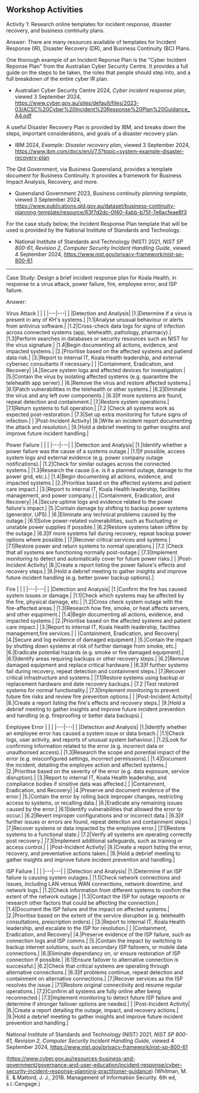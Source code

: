 Workshop Activities
---
Activity 1: Research online templates for incident response, disaster recovery, and business continuity plans. 

Answer:
There are many resources available of templates for Incident Response (IR), Disaster Recovery (DR), and Business Continuity (BC) Plans. 

One thorough example of an Incident Reponse Plan is the "Cyber Incident Reponse Plan" from the Australian Cyber Security Centre. It provides a full guide on the steps to be taken, the roles that people should step into, and a full breakdown of the entire cyber IR plan. 
- Australian Cyber Security Centre 2024, _Cyber incident response plan_, viewed 3 September 2024, https://www.cyber.gov.au/sites/default/files/2023-03/ACSC%20Cyber%20Incident%20Response%20Plan%20Guidance_A4.pdf

A useful Disaster Recovery Plan is provided by IBM, and breaks down the steps, important considerations, and goals of a disaster recovery plan.
- IBM 2024, _Example: Disaster recovery plan_, viewed 3 September 2024, https://www.ibm.com/docs/en/i/7.5?topic=system-example-disaster-recovery-plan

The Qld Government, via Business Queensland, provides a template document for Business Continuity. It provides a framework for Business Impact Analysis, Recovery, and more. 
- Queensland Government 2023, _Business continuity planning template_, viewed 3 September 2024, https://www.publications.qld.gov.au/dataset/business-continuity-planning-template/resource/63f7d2dc-0f40-4abb-b75f-7e6acfeae8f3

For the case study below, the Incident Response Plan template that will be used is provided by the National Institute of Standards and Technology.
- National Institute of Standards and Technology (NIST) 2021, _NIST SP 800-61, Revision 2, Computer Security Incident Handling Guide_, viewed 4 September 2024, https://www.nist.gov/privacy-framework/nist-sp-800-61

---
Case Study:
Design a brief incident response plan for Koala Health, in response to a virus attack, power failure, fire, employee error, and ISP failure.

Answer:

Virus Attack
| | |
|---|---|
| |Detection and Analysis|
|1.|Determine if a virus is present in any of KH's systems.|
|1.1|Analyse unusual behaviour or alerts from antivirus software.|
|1.2|Cross-check data logs for signs of infection across connected systems (app, telehealth, pathology, pharmacy).|
|1.3|Perform searches in databases or security resources such as NIST for the virus signature.|
|1.4|Begin documenting all actions, evidence, and impacted systems.|
|2.|Prioritise based on the affected systems and patiend data risk.|
|3.|Report to internal IT, Koala Health leadership, and external cybersec consultants if necessary.|
| |Containment, Eradication, and Recovery|
|4.|Secure system logs and affected devices for investigation.|
|5.|Contain the virus by isolating affected systems (e.g. quarantine the telehealth app server).|
|6.|Remove the virus and restore affected systems.|
|6.1|Patch vulnerabilities in the telehealth or other systems.|
|6.2|Eliminate the virus and any left over components.|
|6.3|If more systems are found, repeat detection and containment.|
|7.|Restore system operations.|
|7.1|Return systems to full operation.|
|7.2 |Check all systems work as expected post-restoration.|
|7.3|Set up extra monitoring for future signs of infection.|
| |Post-Incident Activity|
|8.|Write an incident report documenting the attack and resolution.|
|9.|Hold a debrief meeting to gather insights and improve future incident handling.|

Power Failure
| | |
|---|---|
| |Detection and Analysis|
|1.|Identify whether a power failure was the cause of a systems outage.|
|1.1|If possible, access system logs and external evidence (e.g. power company outage notifications).|
|1.2|Check for similar outages across the connected systems.|
|1.3|Research the cause (i.e. is it a planned outage, damage to the power grid, etc.).|
|1.4|Begin documenting all actions, evidence, and impacted systems.|
|2.|Prioritise based on the affected systems and patient care impact.|
|3.|Report to internal IT, Koala Health leadership, facilities management, and power company.|
| |Containment, Eradication, and Recovery|
|4.|Secure uptime logs and evidence related to the power failure's impact.|
|5.|Contain damage by shifting to backup power systems (generator, UPS).|
|6.|Eliminate any technical problems caused by the outage.|
|6.1|Solve power-related vulnerabilities, such as fluctuating or unstable power supplies if possible.|
|6.2|Restore systems taken offline by the outage.|
|6.3|If more systems fail during recovery, repeat backup power options where possible.|
|7.|Recover critical services and systems.|
|7.1|Restore power and return systems to normal operations.|
|7.2 |Check that all systems are functioning normally post-outage.|
|7.3|Implement monitoring to detect and automatically cover for future power risks.|
| |Post-Incident Activity|
|8.|Create a report listing the power failure's effects and recovery steps.|
|9.|Hold a debrief meeting to gather insights and improve future incident handling (e.g. better power backup options).|

Fire
| | |
|---|---|
| |Detection and Analysis|
|1.|Confirm the fire has caused system issues or damage.|
|1.1|Check which systems may be affected by the fire, physical damage, etc.|
|1.2|Cross check system outage with the fire-affected areas.|
|1.3|Research how fire, smoke, or heat affects servers, and other equpiment.|
|1.4|Begin documenting all actions, evidence, and impacted systems.|
|2.|Prioritise based on the affected systems and patient care impact.|
|3.|Report to internal IT, Koala Health leadership, facilities management,fire services.|
| |Containment, Eradication, and Recovery|
|4.|Secure and log evidence of damaged equipment.|
|5.|Contain the impact by shutting down systems at risk of further damage from smoke, etc.|
|6.|Eradicate potential hazards (e.g. smoke or fire damaged equipment).|
|6.1|Identify areas requiring backups or other recovery steps.|
|6.2|Remove damaged equipment and replace critical hardware.|
|6.3|If further systems fail during recovery, repeat detection and containment steps.|
|7.|Recover critical infrastructure and systems.|
|7.1|Restore systems using backup or replacement hardware and date recovery backups.|
|7.2 |Test restored systems for normal functionality.|
|7.3|Implement monitoring to prevent future fire risks and review fire prevention options.|
| |Post-Incident Activity|
|8.|Create a report listing the fire's effects and recovery steps.|
|9.|Hold a debrief meeting to gather insights and improve future incident prevention and handling (e.g. fireproofing or better data backups).|

Employee Error
| | |
|---|---|
| |Detection and Analysis|
|1.|Identify whether an employee error has caused a system issue or data breach.|
|1.1|Check logs, user activity, and reports of unusual system behaviour.|
|1.2|Look for confirming information related to the error (e.g. incorrect data or unauthorised access).|
|1.3|Research the scope and porential impact of the error (e.g. misconfigured settings, incorrect permissions).|
|1.4|Document the incident, detailing the employee action and affected systems.|
|2.|Prioritise based on the severity of the error (e.g. data exposure, service disruption).|
|3.|Report to internal IT, Koala Health leadership, and compliance bodies if sinsitive data was affected.|
| |Containment, Eradication, and Recovery|
|4.|Preserve and document evidence of the error.|
|5.|Contain the error by rolling back improper changes, restricting access to systems, or recalling data.|
|6.|Eradicate any remaining issues caused by the error.|
|6.1|Identify vulnerabilities that allowed the error to occur.|
|6.2|Revert improper configurations and or incorrect data.|
|6.3|If further issues or errors are found, repeat detection and containment steps.|
|7.|Recover systems or data impacted by the employee error.|
|7.1|Restore systems to a functional state.|
|7.2|Verify all systems are operating correctly post recovery.|
|7.3|Implement additional safeguards, such as training or access control.|
| |Post-Incident Activity|
|8.|Create a report listing the error, recovery, and preventative actions taken.|
|9.|Hold a debrief meeting to gather insights and improve future incident prevention and handling.|

ISP Failure
| | |
|---|---|
| |Detection and Analysis|
|1.|Determine if an ISP failure is causing system outages.|
|1.1|Check network connections and issues, including LAN versus WAN connections, network downtime, and network logs.|
|1.2|Check information from different systems to confirm the extent of the network outage.|
|1.3|Contact the ISP for outage reposrts or research other factors that could be affecting the connection.|
|1.4|Document the ISP failure and the impact on affected systems.|
|2.|Prioritise based on the extent of the service disruption (e.g. telehealth consultations, prescription orders).|
|3.|Report to internal IT, Koala Health leadership, and escalate to the ISP for resolution.|
| |Containment, Eradication, and Recovery|
|4.|Preserve evidence of the ISP failure, such as connection logs and ISP comms.|
|5.|Contain the impact by switching to backup internet solutions, such as secondary ISP failovers, or mobile data connections.|
|6.|Eliminate dependancy on, or ensure restoration of ISP connection if possible.|
|6.1|Ensure failover to alternative connection is successful.|
|6.2|Check that critical systems are operating through alternative connections.|
|6.3|If problems continue, repeat detection and containment on alternative connections.|
|7.|Recover services as the ISP resolves the issue.|
|7.1|Restore original connectivity and resume regular operations.|
|7.2|Confirm all systems are fully online after being reconnected.|
|7.3|Implement monitoring to detect future ISP failure and determine if stronger failover options are needed.|
| |Post-Incident Activity|
|8.|Create a report detailing the outage, impact, and recovery actions.|
|9.|Hold a debrief meeting to gather insights and improve future incident prevention and handling.|

National Institute of Standards and Technology (NIST) 2021, _NIST SP 800-61, Revision 2, Computer Security Incident Handling Guide_, viewed 4 September 2024, https://www.nist.gov/privacy-framework/nist-sp-800-61

(https://www.cyber.gov.au/resources-business-and-government/governance-and-user-education/incident-response/cyber-security-incident-response-planning-practitioner-guidance) (Whitman, M. E. & Mattord, J. J., 2018. Management of Information Security. 6th ed, s.l.:Cengage.)
